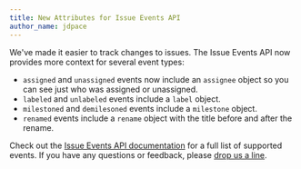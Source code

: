 ```yaml
---
title: New Attributes for Issue Events API
author_name: jdpace
---
```


We've made it easier to track changes to issues. The Issue Events API now provides more context for several event types:

- `assigned` and `unassigned` events now include an `assignee` object so you can see just who was assigned or unassigned.
- `labeled` and `unlabeled` events include a `label` object.
- `milestoned` and `demilesoned` events include a `milestone` object.
- `renamed` events include a `rename` object with the title before and after the rename.

Check out the [Issue Events API documentation][issue-events] for a full list of supported events. If you have
any questions or feedback, please [drop us a line][contact].

[issue-events]: /v3/issues/events/
[contact]: https://github.com/contact?form[subject]=New+Attrs+for+Issue+Events+API
